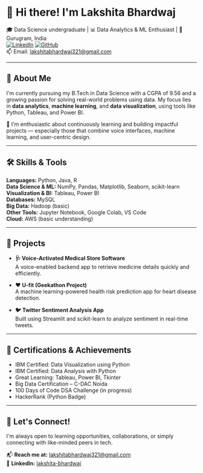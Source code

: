 # 👋 Hi there! I'm Lakshita Bhardwaj

🎓 Data Science undergraduate | 📊 Data Analytics & ML Enthusiast | 📍 Gurugram, India  
[![LinkedIn](https://img.shields.io/badge/LinkedIn-blue?logo=linkedin&logoColor=white)](https://www.linkedin.com/in/lakshita-bhardwaj/) 
[![GitHub](https://img.shields.io/badge/GitHub-grey?logo=github)](https://github.com/Lakshita2005)  
📫 Email: lakshitabhardwaj321@gmail.com  

---

## 🌟 About Me

I'm currently pursuing my B.Tech in Data Science with a CGPA of 9.56 and a growing passion for solving real-world problems using data. My focus lies in **data analytics**, **machine learning**, and **data visualization**, using tools like Python, Tableau, and Power BI.

🧠 I'm enthusiastic about continuously learning and building impactful projects — especially those that combine voice interfaces, machine learning, and user-centric design.

---

## 🛠️ Skills & Tools

**Languages:** Python, Java, R  
**Data Science & ML:** NumPy, Pandas, Matplotlib, Seaborn, scikit-learn  
**Visualization & BI:** Tableau, Power BI  
**Databases:** MySQL  
**Big Data:** Hadoop (basic)  
**Other Tools:** Jupyter Notebook, Google Colab, VS Code  
**Cloud:** AWS (basic understanding)  

---

## 🚀 Projects

- **🩺 Voice-Activated Medical Store Software**  
  A voice-enabled backend app to retrieve medicine details quickly and efficiently.

- **❤️ U-fit (Geekathon Project)**  
  A machine learning-powered health risk prediction app for heart disease detection.

- **🐦 Twitter Sentiment Analysis App**  
  Built using Streamlit and scikit-learn to analyze sentiment in real-time tweets.

---

## 🏅 Certifications & Achievements

- IBM Certified: Data Visualization using Python  
- IBM Certified: Data Analysis with Python  
- Great Learning: Tableau, Power BI, Tkinter  
- Big Data Certification – C-DAC Noida  
- 100 Days of Code DSA Challenge (in progress)  
- HackerRank (Python Badge)

---

## 💬 Let's Connect!

I'm always open to learning opportunities, collaborations, or simply connecting with like-minded peers in tech.

📬 **Reach me at:** lakshitabhardwaj321@gmail.com  
🔗 **LinkedIn:** [lakshita-bhardwaj](https://www.linkedin.com/in/lakshita-bhardwaj/)  

